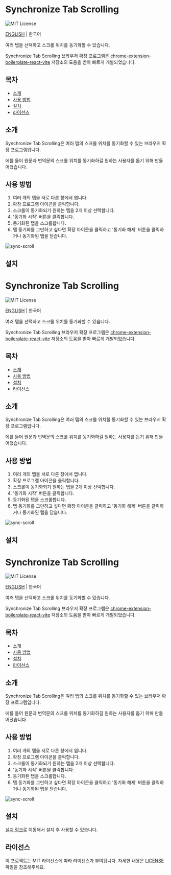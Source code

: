# Synchronize Tab Scrolling

![MIT License](https://img.shields.io/badge/license-MIT-blue.svg)

[ENGLISH](./README.md) | 한국어

여러 탭을 선택하고 스크롤 위치를 동기화할 수 있습니다.

Synchronize Tab Scrolling 브라우저 확장 프로그램은 [chrome-extension-boilerplate-react-vite](https://github.com/Jonghakseo/chrome-extension-boilerplate-react-vite) 저장소의 도움을 받아 빠르게 개발되었습니다.

## 목차

- [소개](#intro)
- [사용 방법](#usage)
- [설치](#installation)
- [라이선스](#license)

## 소개 <a name="intro"></a>

Synchronize Tab Scrolling은 여러 탭의 스크롤 위치를 동기화할 수 있는 브라우저 확장 프로그램입니다.

에를 들어 원문과 번역문의 스크롤 위치를 동기화하길 원하는 사용자를 돕기 위해 만들어졌습니다.

## 사용 방법 <a name="usage"></a>

1. 여러 개의 탭을 서로 다른 창에서 엽니다.
2. 확장 프로그램 아이콘을 클릭합니다.
3. 스크롤이 동기화되기 원하는 탭을 2개 이상 선택합니다.
4. '동기화 시작' 버튼을 클릭합니다.
5. 동기화된 탭을 스크롤합니다.
6. 탭 동기화를 그만하고 싶다면 확장 아이콘을 클릭하고 '동기화 해제' 버튼을 클릭하거나 동기화된 탭을 닫습니다.

![sync-scroll](https://github.com/jaem1n207/synchronize-tab-scrolling/assets/50766847/916520a5-e01b-4912-bb0e-67595aebdfa5)

## 설치 <a name="installation"></a>

# Synchronize Tab Scrolling

![MIT License](https://img.shields.io/badge/license-MIT-blue.svg)

[ENGLISH](./README.md) | 한국어

여러 탭을 선택하고 스크롤 위치를 동기화할 수 있습니다.

Synchronize Tab Scrolling 브라우저 확장 프로그램은 [chrome-extension-boilerplate-react-vite](https://github.com/Jonghakseo/chrome-extension-boilerplate-react-vite) 저장소의 도움을 받아 빠르게 개발되었습니다.

## 목차

- [소개](#intro)
- [사용 방법](#usage)
- [설치](#installation)
- [라이선스](#license)

## 소개 <a name="intro"></a>

Synchronize Tab Scrolling은 여러 탭의 스크롤 위치를 동기화할 수 있는 브라우저 확장 프로그램입니다.

에를 들어 원문과 번역문의 스크롤 위치를 동기화하길 원하는 사용자를 돕기 위해 만들어졌습니다.

## 사용 방법 <a name="usage"></a>

1. 여러 개의 탭을 서로 다른 창에서 엽니다.
2. 확장 프로그램 아이콘을 클릭합니다.
3. 스크롤이 동기화되기 원하는 탭을 2개 이상 선택합니다.
4. '동기화 시작' 버튼을 클릭합니다.
5. 동기화된 탭을 스크롤합니다.
6. 탭 동기화를 그만하고 싶다면 확장 아이콘을 클릭하고 '동기화 해제' 버튼을 클릭하거나 동기화된 탭을 닫습니다.

![sync-scroll](https://github.com/jaem1n207/synchronize-tab-scrolling/assets/50766847/916520a5-e01b-4912-bb0e-67595aebdfa5)

## 설치 <a name="installation"></a>

# Synchronize Tab Scrolling

![MIT License](https://img.shields.io/badge/license-MIT-blue.svg)

[ENGLISH](./README.md) | 한국어

여러 탭을 선택하고 스크롤 위치를 동기화할 수 있습니다.

Synchronize Tab Scrolling 브라우저 확장 프로그램은 [chrome-extension-boilerplate-react-vite](https://github.com/Jonghakseo/chrome-extension-boilerplate-react-vite) 저장소의 도움을 받아 빠르게 개발되었습니다.

## 목차

- [소개](#intro)
- [사용 방법](#usage)
- [설치](#installation)
- [라이선스](#license)

## 소개 <a name="intro"></a>

Synchronize Tab Scrolling은 여러 탭의 스크롤 위치를 동기화할 수 있는 브라우저 확장 프로그램입니다.

에를 들어 원문과 번역문의 스크롤 위치를 동기화하길 원하는 사용자를 돕기 위해 만들어졌습니다.

## 사용 방법 <a name="usage"></a>

1. 여러 개의 탭을 서로 다른 창에서 엽니다.
2. 확장 프로그램 아이콘을 클릭합니다.
3. 스크롤이 동기화되기 원하는 탭을 2개 이상 선택합니다.
4. '동기화 시작' 버튼을 클릭합니다.
5. 동기화된 탭을 스크롤합니다.
6. 탭 동기화를 그만하고 싶다면 확장 아이콘을 클릭하고 '동기화 해제' 버튼을 클릭하거나 동기화된 탭을 닫습니다.

![sync-scroll](https://github.com/jaem1n207/synchronize-tab-scrolling/assets/50766847/916520a5-e01b-4912-bb0e-67595aebdfa5)

## 설치 <a name="installation"></a>

[설치 링크](https://chrome.google.com/webstore/detail/synchronize-tab-scrolling/phceoocamipnafpgnchbfhkdlbleeafc/)로 이동해서 설치 후 사용할 수 있습니다.

## 라이선스 <a name="license"></a>

이 프로젝트는 MIT 라이선스에 따라 라이센스가 부여됩니다. 자세한 내용은 [LICENSE](./LICENSE) 파일을 참조해주세요.
